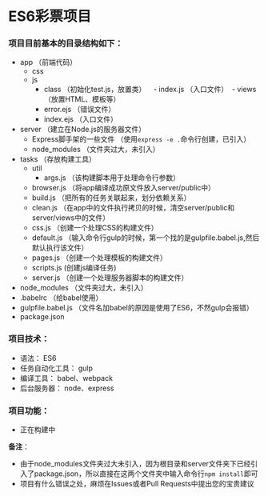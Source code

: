 # ES6彩票项目

### 项目目前基本的目录结构如下：
- app （前端代码）
  - css
  - js 
    - class （初始化test.js，放置类）
    - index.js （入口文件）
  - views （放置HTML、模板等）
    - error.ejs （错误文件）
    - index.ejs （入口文件）
- server （建立在Node.js的服务器文件）
  - Express脚手架的一些文件  （使用`express -e .`命令行创建，已引入）
  - node_modules  （文件夹过大，未引入）
- tasks （存放构建工具）
  - util
    - args.js （该构建脚本用于处理命令行参数）
  - browser.js （将app编译成功原文件放入server/public中）
  - build.js （把所有的任务关联起来，划分依赖关系）
  - clean.js （在app中的文件执行拷贝的时候，清空server/public和server/views中的文件）
  - css.js （创建一个处理CSS的构建文件）
  - default.js （输入命令行gulp的时候，第一个找的是gulpfile.babel.js,然后默认执行该文件）
  - pages.js （创建一个处理模板的构建文件）
  - scripts.js (创建js编译任务)  
  - server.js （创建一个处理服务器脚本的构建文件）
- node_modules  （文件夹过大，未引入）  
- .babelrc （给babel使用）
- gulpfile.babel.js （文件名加babel的原因是使用了ES6，不然gulp会报错）
- package.json

### 项目技术：
- 语法： ES6
- 任务自动化工具： gulp
- 编译工具： babel、webpack
- 后台服务器： node、express

### 项目功能：
- 正在构建中

**备注**：
- 由于node_modules文件夹过大未引入，因为根目录和server文件夹下已经引入了package.json，所以直接在这两个文件夹中输入命令行`npm install`即可
- 项目有什么错误之处，麻烦在Issues或者Pull Requests中提出您的宝贵建议
